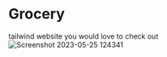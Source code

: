 # Grocery
tailwind website you would love to check out
![Screenshot 2023-05-25 124341](https://github.com/muqadasurooj17/Grocery/assets/51860451/d51f4232-c49a-4957-a915-800c30982136)
